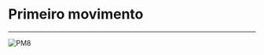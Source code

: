# Primeiro movimento

--------------------

![PM8](https://github.com/MestreWilll/Pistoleiro4.0Aprendendo-Godot/assets/87247824/40950fb7-996d-4b26-bcc3-3342e5d62720)
